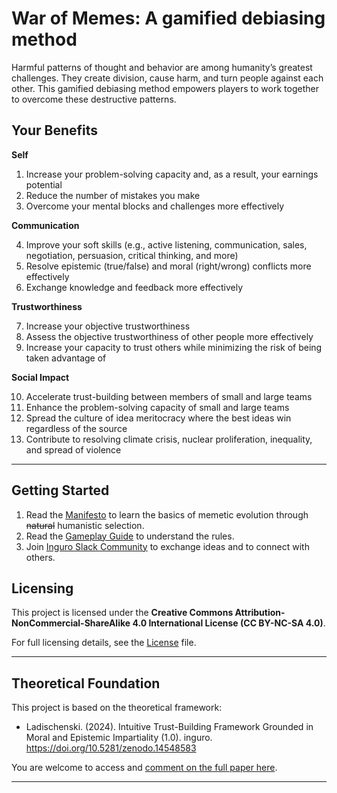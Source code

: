 # War of Memes: A gamified debiasing method

Harmful patterns of thought and behavior are among humanity’s greatest challenges. They create division, cause harm, and turn people against each other. This gamified debiasing method empowers players to work together to overcome these destructive patterns.

## Your Benefits

**Self**

1. Increase your problem-solving capacity and, as a result, your earnings potential 
2. Reduce the number of mistakes you make
3. Overcome your mental blocks and challenges more effectively 

**Communication**

4. Improve your soft skills (e.g., active listening, communication, sales, negotiation, persuasion, critical thinking, and more)
5. Resolve epistemic (true/false) and moral (right/wrong) conflicts more effectively
6. Exchange knowledge and feedback more effectively

**Trustworthiness**

7. Increase your objective trustworthiness
8. Assess the objective trustworthiness of other people more effectively
9. Increase your capacity to trust others while minimizing the risk of being taken advantage of 

**Social Impact**

10. Accelerate trust-building between members of small and large teams
11. Enhance the problem-solving capacity of small and large teams
12. Spread the culture of idea meritocracy where the best ideas win regardless of the source
13. Contribute to resolving climate crisis, nuclear proliferation, inequality, and spread of violence
  
---

## **Getting Started**

1. Read the [Manifesto](https://github.com/Inguro-OU/war-of-memes/blob/main/MANIFESTO.md) to learn the basics of memetic evolution through ~~natural~~ humanistic selection.
2. Read the [Gameplay Guide](https://github.com/Inguro-OU/debiased-self/blob/main/GAMEPLAY.md) to understand the rules.
3. Join [Inguro Slack Community](https://join.slack.com/t/ingurocommunity/shared_invite/zt-2x4w0640h-3_PIEqz1LphRzan9R5gXWw) to exchange ideas and to connect with others.

## Licensing

This project is licensed under the **Creative Commons Attribution-NonCommercial-ShareAlike 4.0 International License (CC BY-NC-SA 4.0)**.

For full licensing details, see the [License](https://github.com/Inguro-OU/debiased-self/blob/main/LICENSE.md) file.

---

## **Theoretical Foundation**

This project is based on the theoretical framework:

- Ladischenski. (2024). Intuitive Trust-Building Framework Grounded in Moral and Epistemic Impartiality (1.0). inguro. https://doi.org/10.5281/zenodo.14548583

You are welcome to access and [comment on the full paper here](https://docs.google.com/document/d/1kGMJGx4Vrzi9WACDVPcFq5oxaww3oydHV54CgS6Zhmc/edit?usp=sharing).

---
